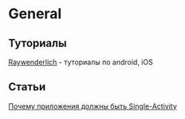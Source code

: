 # General

## Туториалы

[Raywenderlich](https://www.raywenderlich.com/) - туториалы по android, iOS

## Статьи

[Почему приложения должны быть Single-Activity](https://habr.com/ru/company/redmadrobot/blog/426617/)

